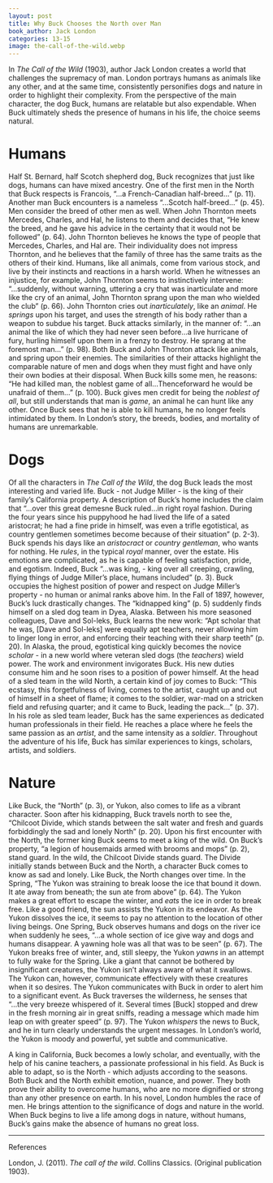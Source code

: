 ```yaml
---
layout: post
title: Why Buck Chooses the North over Man
book_author: Jack London
categories: 13-15
image: the-call-of-the-wild.webp
---
```


In _The Call of the Wild_ (1903), author Jack London creates a world that
challenges the supremacy of man. London portrays humans as animals like any
other, and  at the same time, consistently personifies dogs and nature in order
to highlight their complexity. From the perspective of the main character, the
dog Buck, humans are relatable but also expendable. When Buck ultimately sheds
the presence of humans in his life, the choice seems natural.

# Humans

Half St. Bernard, half Scotch shepherd dog, Buck recognizes that just like dogs,
humans can have mixed ancestry. One of the first men in the North that Buck
respects is Francois,  “...a French-Canadian half-breed…” (p. 11). Another man
Buck encounters is a nameless “...Scotch half-breed…” (p. 45). Men consider the
breed of other men as well. When John Thornton meets Mercedes, Charles, and Hal,
he listens to them and decides that, “He knew the breed, and he gave his advice
in the certainty that it would not be followed” (p. 64). John Thornton believes
he knows the type of people that Mercedes, Charles, and Hal are. Their
individuality does not impress Thornton, and he believes that the family of three
has the same traits as the others of their kind. Humans, like all animals, come
from various stock, and  live by their instincts and reactions in a harsh world.
When he witnesses an injustice, for example, John Thornton seems to
instinctively intervene: “...suddenly, without warning, uttering a cry that was
inarticulate and more like the cry of an animal, John Thornton sprang upon the
man who wielded the club” (p. 66). John Thornton cries out _inarticulately_,
like an _animal_. He _springs_ upon his target, and uses the strength of his
body rather than a weapon to subdue his target. Buck attacks similarly, in the
manner of: “...an animal the like of which they had never seen before…a live
hurricane of fury, hurling himself upon them in a frenzy to destroy. He sprang
at the foremost man…” (p. 98).  Both Buck and John Thornton attack like animals,
and spring upon their enemies. The similarities of their attacks highlight the
comparable nature of men and dogs when they must fight and have only their own
bodies at their disposal. When Buck kills some men, he reasons: “He had killed
man, the noblest game of all…Thenceforward he would be unafraid of them…” (p.
100). Buck gives men credit for being the _noblest of all_, but still
understands that man is _game_, an animal he can hunt like any other. Once Buck
sees that he is able to kill humans, he no longer feels intimidated by them. In
London’s story, the breeds, bodies, and mortality of humans are unremarkable.

# Dogs

Of all the characters in _The Call of the Wild_, the dog Buck leads the most
interesting and varied life. Buck - not Judge Miller - is the king of their
family’s California property. A description of Buck’s home includes the claim
that “...over this great demesne Buck ruled…in right royal fashion. During the
four years since his puppyhood he had lived the life of a sated aristocrat; he
had a fine pride in himself, was even a trifle egotistical, as country gentlemen
sometimes become because of their situation” (p. 2-3). Buck spends his days like
an _aristocract_ or _country gentleman_, who wants for nothing. He _rules_, in
the typical _royal_ manner, over the estate. His emotions are complicated, as he
is capable of feeling satisfaction, pride, and egotism. Indeed, Buck “...was
king, - king over all creeping, crawling, flying things of Judge Miller’s place,
humans included” (p. 3). Buck occupies the highest position of power and respect
on Judge Miller’s property - no human or animal ranks above him. In the Fall of
1897, however, Buck’s luck drastically changes. The “kidnapped king” (p. 5)
suddenly finds himself on a sled dog team in Dyea, Alaska. Between his more
seasoned colleagues, Dave and Sol-leks, Buck learns the new work: “Apt scholar
that he was, [Dave and Sol-leks] were equally apt teachers, never allowing him
to linger long in error, and enforcing their teaching with their sharp teeth”
(p. 20). In Alaska, the proud, egotistical king quickly becomes the novice
_scholar_ - in a new world where veteran sled dogs (the _teachers_) wield power.
The work and environment invigorates Buck. His new duties consume him and he
soon rises to a position of power himself. At the head of a sled team in the
wild North, a certain kind of joy comes to Buck: “This ecstasy, this
forgetfulness of living, comes to the artist, caught up and out of himself in a
sheet of flame; it comes to the soldier, war-mad on a stricken field and
refusing quarter; and it came to Buck, leading the pack…” (p. 37). In his role
as sled team leader, Buck has the same experiences as dedicated human
professionals in their field. He reaches a place where he feels the same passion
as an _artist_, and the same intensity as a _soldier_. Throughout the adventure
of his life, Buck has similar experiences to kings, scholars, artists, and
soldiers.

# Nature

Like Buck, the “North” (p. 3), or Yukon, also comes to life as a vibrant
character. Soon after his kidnapping, Buck travels north to see the, “Chilcoot
Divide, which stands between the salt water and fresh and guards forbiddingly
the sad and lonely North” (p. 20). Upon his first encounter with the North, the
former king Buck seems to meet a king of the wild. On Buck’s property, “a legion
of housemaids armed with brooms and mops” (p. 2), stand guard. In the wild, the
Chilcoot Divide stands guard. The Divide initially stands between Buck and the
North, a character Buck comes to know as sad and lonely. Like Buck, the North
changes over time. In the Spring, “The Yukon was straining to break loose the
ice that bound it down. It ate away from beneath; the sun ate from above” (p.
64). The Yukon makes a great effort to escape the winter, and _eats_ the ice in
order to break free. Like a good friend, the sun assists the Yukon in its
endeavor. As the Yukon dissolves the ice, it seems to pay no attention to the
location of other living beings. One Spring, Buck observes humans and dogs on
the river ice when suddenly he sees, “...a whole section of ice give way and
dogs and humans disappear. A yawning hole was all that was to be seen” (p. 67).
The Yukon breaks free of winter, and, still sleepy, the Yukon _yawns_ in an
attempt to fully wake for the Spring. Like a giant that cannot be bothered by
insignificant creatures, the Yukon isn’t always aware of what it swallows. The
Yukon can, however, communicate effectively with these creatures when it so
desires. The Yukon communicates with Buck in order to alert him to a significant
event. As Buck traverses the wilderness, he senses that “...the very breeze
whispered of it. Several times [Buck] stopped and drew in the fresh morning air
in great sniffs, reading a message which made him leap on with greater speed”
(p. 97). The Yukon _whispers_ the news to Buck, and he in turn clearly
understands the urgent messages. In London’s world, the Yukon is moody and
powerful, yet subtle and communicative.

A king in California, Buck becomes a lowly scholar, and eventually, with the
help of his canine teachers, a passionate professional in his field. As Buck is
able to adapt, so is the North - which adjusts according to the seasons. Both
Buck and the North exhibit emotion, nuance, and power. They both prove their
ability to overcome humans, who are no more dignified or strong than any other
presence on earth. In his novel, London humbles the race of men. He brings
attention to the significance of dogs and nature in the world. When Buck begins
to live a life among dogs in nature, without humans, Buck’s gains make the
absence of humans no great loss.

---
References

London, J. (2011). _The call of the wild_. Collins Classics. (Original publication 1903).
